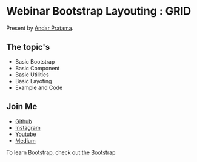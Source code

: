 # Webinar Bootstrap Layouting : GRID

Present by [Andar Pratama](https://www.instagram.com/andar.pratama_/).

## The topic's

* Basic Bootstrap
* Basic Component
* Basic Utilities
* Basic Layoting
* Example and Code

## Join Me

* [Github](https://github.com/andarpratama)
* [Instagram](https://www.instagram.com/andar.pratama_)
* [Youtube](https://www.youtube.com/channel/UC2Vluz3bnO8t9TOXu2xL-lw)
* [Medium](https://andarpratama.medium.com/)

To learn Bootstrap, check out the [Bootstrap](https://getbootstrap.com/)
